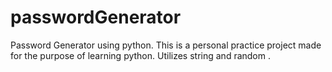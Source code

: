 # passwordGenerator
Password Generator using python. This is a personal practice project made for the purpose of learning python.
Utilizes string and random .
